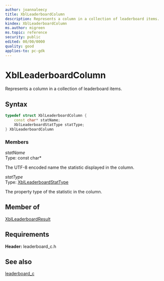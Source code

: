 ```yaml
---
author: joannaleecy
title: XblLeaderboardColumn
description: Represents a column in a collection of leaderboard items.
kindex: XblLeaderboardColumn
ms.author: migreen
ms.topic: reference
security: public
edited: 00/00/0000
quality: good
applies-to: pc-gdk
---
```


# XblLeaderboardColumn  

Represents a column in a collection of leaderboard items.  

## Syntax  
  
```cpp
typedef struct XblLeaderboardColumn {  
    const char* statName;  
    XblLeaderboardStatType statType;  
} XblLeaderboardColumn  
```
  
### Members  
  
*statName*  
Type: const char*  
  
The UTF-8 encoded name the statistic displayed in the column.
  
*statType*  
Type: [XblLeaderboardStatType](../enums/xblleaderboardstattype.md)  
  
The property type of the statistic in the column.
  
## Member of
  
[XblLeaderboardResult](xblleaderboardresult.md)
  
## Requirements  
  
**Header:** leaderboard_c.h
  
## See also  
[leaderboard_c](../leaderboard_c_members.md)  
  
  